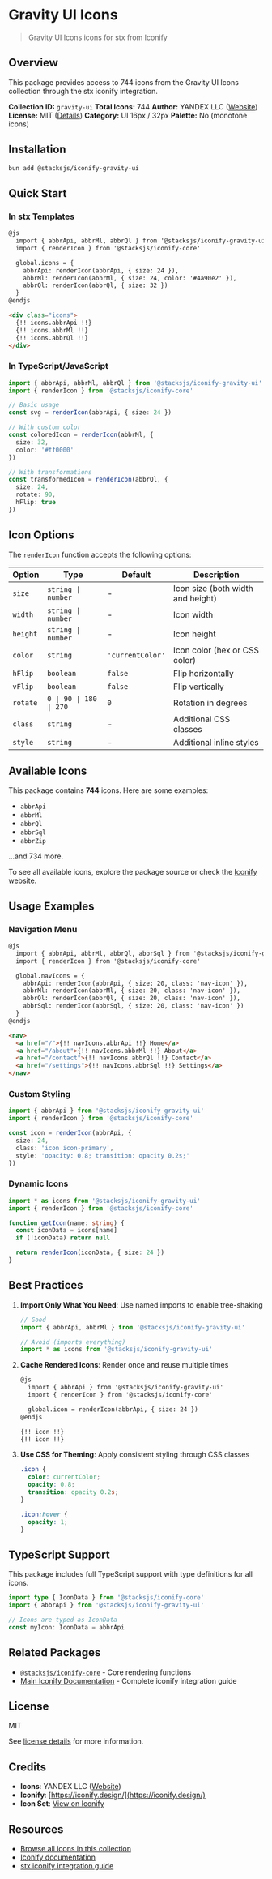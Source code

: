 # Gravity UI Icons

> Gravity UI Icons icons for stx from Iconify

## Overview

This package provides access to 744 icons from the Gravity UI Icons collection through the stx iconify integration.

**Collection ID:** `gravity-ui`
**Total Icons:** 744
**Author:** YANDEX LLC ([Website](https://github.com/gravity-ui/icons/))
**License:** MIT ([Details](https://github.com/gravity-ui/icons/blob/main/LICENSE))
**Category:** UI 16px / 32px
**Palette:** No (monotone icons)

## Installation

```bash
bun add @stacksjs/iconify-gravity-ui
```

## Quick Start

### In stx Templates

```html
@js
  import { abbrApi, abbrMl, abbrQl } from '@stacksjs/iconify-gravity-ui'
  import { renderIcon } from '@stacksjs/iconify-core'

  global.icons = {
    abbrApi: renderIcon(abbrApi, { size: 24 }),
    abbrMl: renderIcon(abbrMl, { size: 24, color: '#4a90e2' }),
    abbrQl: renderIcon(abbrQl, { size: 32 })
  }
@endjs

<div class="icons">
  {!! icons.abbrApi !!}
  {!! icons.abbrMl !!}
  {!! icons.abbrQl !!}
</div>
```

### In TypeScript/JavaScript

```typescript
import { abbrApi, abbrMl, abbrQl } from '@stacksjs/iconify-gravity-ui'
import { renderIcon } from '@stacksjs/iconify-core'

// Basic usage
const svg = renderIcon(abbrApi, { size: 24 })

// With custom color
const coloredIcon = renderIcon(abbrMl, {
  size: 32,
  color: '#ff0000'
})

// With transformations
const transformedIcon = renderIcon(abbrQl, {
  size: 24,
  rotate: 90,
  hFlip: true
})
```

## Icon Options

The `renderIcon` function accepts the following options:

| Option | Type | Default | Description |
|--------|------|---------|-------------|
| `size` | `string \| number` | - | Icon size (both width and height) |
| `width` | `string \| number` | - | Icon width |
| `height` | `string \| number` | - | Icon height |
| `color` | `string` | `'currentColor'` | Icon color (hex or CSS color) |
| `hFlip` | `boolean` | `false` | Flip horizontally |
| `vFlip` | `boolean` | `false` | Flip vertically |
| `rotate` | `0 \| 90 \| 180 \| 270` | `0` | Rotation in degrees |
| `class` | `string` | - | Additional CSS classes |
| `style` | `string` | - | Additional inline styles |

## Available Icons

This package contains **744** icons. Here are some examples:

- `abbrApi`
- `abbrMl`
- `abbrQl`
- `abbrSql`
- `abbrZip`

...and 734 more.

To see all available icons, explore the package source or check the [Iconify website](https://icon-sets.iconify.design/gravity-ui/).

## Usage Examples

### Navigation Menu

```html
@js
  import { abbrApi, abbrMl, abbrQl, abbrSql } from '@stacksjs/iconify-gravity-ui'
  import { renderIcon } from '@stacksjs/iconify-core'

  global.navIcons = {
    abbrApi: renderIcon(abbrApi, { size: 20, class: 'nav-icon' }),
    abbrMl: renderIcon(abbrMl, { size: 20, class: 'nav-icon' }),
    abbrQl: renderIcon(abbrQl, { size: 20, class: 'nav-icon' }),
    abbrSql: renderIcon(abbrSql, { size: 20, class: 'nav-icon' })
  }
@endjs

<nav>
  <a href="/">{!! navIcons.abbrApi !!} Home</a>
  <a href="/about">{!! navIcons.abbrMl !!} About</a>
  <a href="/contact">{!! navIcons.abbrQl !!} Contact</a>
  <a href="/settings">{!! navIcons.abbrSql !!} Settings</a>
</nav>
```

### Custom Styling

```typescript
import { abbrApi } from '@stacksjs/iconify-gravity-ui'
import { renderIcon } from '@stacksjs/iconify-core'

const icon = renderIcon(abbrApi, {
  size: 24,
  class: 'icon icon-primary',
  style: 'opacity: 0.8; transition: opacity 0.2s;'
})
```

### Dynamic Icons

```typescript
import * as icons from '@stacksjs/iconify-gravity-ui'
import { renderIcon } from '@stacksjs/iconify-core'

function getIcon(name: string) {
  const iconData = icons[name]
  if (!iconData) return null

  return renderIcon(iconData, { size: 24 })
}
```

## Best Practices

1. **Import Only What You Need**: Use named imports to enable tree-shaking
   ```typescript
   // Good
   import { abbrApi, abbrMl } from '@stacksjs/iconify-gravity-ui'

   // Avoid (imports everything)
   import * as icons from '@stacksjs/iconify-gravity-ui'
   ```

2. **Cache Rendered Icons**: Render once and reuse multiple times
   ```html
   @js
     import { abbrApi } from '@stacksjs/iconify-gravity-ui'
     import { renderIcon } from '@stacksjs/iconify-core'

     global.icon = renderIcon(abbrApi, { size: 24 })
   @endjs

   {!! icon !!}
   {!! icon !!}
   ```

3. **Use CSS for Theming**: Apply consistent styling through CSS classes
   ```css
   .icon {
     color: currentColor;
     opacity: 0.8;
     transition: opacity 0.2s;
   }

   .icon:hover {
     opacity: 1;
   }
   ```

## TypeScript Support

This package includes full TypeScript support with type definitions for all icons.

```typescript
import type { IconData } from '@stacksjs/iconify-core'
import { abbrApi } from '@stacksjs/iconify-gravity-ui'

// Icons are typed as IconData
const myIcon: IconData = abbrApi
```

## Related Packages

- [`@stacksjs/iconify-core`](../iconify-core) - Core rendering functions
- [Main Iconify Documentation](../../docs/iconify.md) - Complete iconify integration guide

## License

MIT

See [license details](https://github.com/gravity-ui/icons/blob/main/LICENSE) for more information.

## Credits

- **Icons**: YANDEX LLC ([Website](https://github.com/gravity-ui/icons/))
- **Iconify**: [https://iconify.design/](https://iconify.design/)
- **Icon Set**: [View on Iconify](https://icon-sets.iconify.design/gravity-ui/)

## Resources

- [Browse all icons in this collection](https://icon-sets.iconify.design/gravity-ui/)
- [Iconify documentation](https://iconify.design/docs/)
- [stx iconify integration guide](../../docs/iconify.md)
